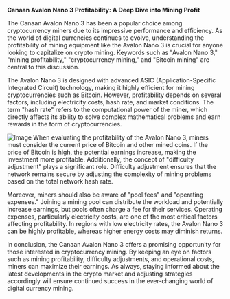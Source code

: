 **Canaan Avalon Nano 3 Profitability: A Deep Dive into Mining Profit**

The Canaan Avalon Nano 3 has been a popular choice among cryptocurrency miners due to its impressive performance and efficiency. As the world of digital currencies continues to evolve, understanding the profitability of mining equipment like the Avalon Nano 3 is crucial for anyone looking to capitalize on crypto mining. Keywords such as "Avalon Nano 3," "mining profitability," "cryptocurrency mining," and "Bitcoin mining" are central to this discussion.

The Avalon Nano 3 is designed with advanced ASIC (Application-Specific Integrated Circuit) technology, making it highly efficient for mining cryptocurrencies such as Bitcoin. However, profitability depends on several factors, including electricity costs, hash rate, and market conditions. The term "hash rate" refers to the computational power of the miner, which directly affects its ability to solve complex mathematical problems and earn rewards in the form of cryptocurrencies.


![Image](https://github.com/user-attachments/assets/31692037-0104-4703-abd1-696b6a7dd41b)
When evaluating the profitability of the Avalon Nano 3, miners must consider the current price of Bitcoin and other mined coins. If the price of Bitcoin is high, the potential earnings increase, making the investment more profitable. Additionally, the concept of "difficulty adjustment" plays a significant role. Difficulty adjustment ensures that the network remains secure by adjusting the complexity of mining problems based on the total network hash rate.

Moreover, miners should also be aware of "pool fees" and "operating expenses." Joining a mining pool can distribute the workload and potentially increase earnings, but pools often charge a fee for their services. Operating expenses, particularly electricity costs, are one of the most critical factors affecting profitability. In regions with low electricity rates, the Avalon Nano 3 can be highly profitable, whereas higher energy costs may diminish returns.

In conclusion, the Canaan Avalon Nano 3 offers a promising opportunity for those interested in cryptocurrency mining. By keeping an eye on factors such as mining profitability, difficulty adjustments, and operational costs, miners can maximize their earnings. As always, staying informed about the latest developments in the crypto market and adjusting strategies accordingly will ensure continued success in the ever-changing world of digital currency mining.